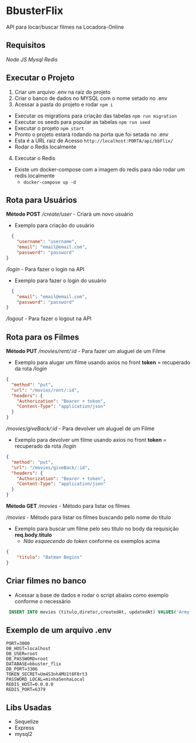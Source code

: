 # BbusterFlix
API para locar/buscar filmes na Locadora-Online

## Requisitos

*Node JS*
*Mysql*
*Redis*

## Executar o Projeto
1. Criar um arquivo .env na raíz do projeto
2. Criar o banco de dados no MYSQL com o nome setado no .env
3. Acessar a pasta do projeto e rodar ```npm i ```
  - Executar os migrations para criação das tabelas ```npm run migration```
  - Executar os seeds para popular as tabelas ```npm run seed```
  - Executar o projeto ```npm start```
  - Pronto o projeto estará rodando na porta que foi setada no .env 
  - Esta é a URL raíz de Acesso ```http://localhost:PORTA/api/bbFlix/ ``` 
  - Rodar o Redis localmente
4. Executar o Redis
 - Existe um docker-compose com a imagem do redis para não rodar um redis localmente
    - ```docker-compose up -d ```

## Rota para Usuários

**Método POST**
*/create/user* - Criará um novo usuário
  - Exemplo para criação do usuário
```json
  {
	"username": "username",
	"email": "email@email.com",
	"password": "password"
}
```

*/login* - Para fazer o login na API
  - Exemplo para fazer o login do usuário
```json
  {
	"email": "email@email.com",
	"password": "password"
}
```

*/logout* - Para fazer o logout na API


## Rota para os Filmes

**Método PUT**
*/movies/rent/:id* - Para fazer um aluguel de um Filme
  - Exemplo para alugar um filme usando axios no front
  **token** = recuperado da rota */login*
```json
{
  "method": "put",
  "url": "/movies/rent/:id",
  "headers": {
    "Authorization": "Bearer + token",
    "Content-Type": "application/json"
  }
}
```

*/movies/giveBack/:id* - Para devolver um aluguel de um Filme
  - Exemplo para devolver um filme usando axios no front
  **token** = recuperado da rota */login*
```json
{
  "method": "put",
  "url": "/movies/giveBack/:id",
  "headers": {
    "Authorization": "Bearer + token",
    "Content-Type": "application/json"
  }
}
```

**Método GET**
*/movies* - Método para listar os filmes


*/movies* - Método para listar os filmes buscando pelo nome do título
- Exemplo para buscar um filme pelo seu titulo no body da requisição **req.body.titulo**
  - *Não esquecendo do token* conforme os exemplos acima
```json
{
	"titulo": "Batman Begins"
}
```

## Criar filmes no banco
 - Acessar a base de dados e rodar o script abaixo como exemplo conforme o necessário
 ```sql
  INSERT INTO movies (titulo,diretor,createdAt, updatedAt) VALUES('Army of the Dead: Invasão em Las Vegas', 'Zack Snyder', CURRENT_TIMESTAMP, CURRENT_TIMESTAMP)
 ```

 ## Exemplo de um arquivo .env
  ```
  PORT=3000
  DB_HOST=localhost
  DB_USER=root
  DB_PASSWORD=root
  DATABASE=bbuster_flix
  DB_PORT=3306
  TOKEN_SECRET=Um4S3nh4MU1t0F0rt3
  PASSWORD_LOCAL=minhaSenhaLocal
  REDIS_HOST=0.0.0.0
  REDIS_PORT=6379
  ```

 ## Libs Usadas

* Sequelize
* Express
* mysql2
